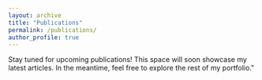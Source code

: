 ```yaml
---
layout: archive
title: "Publications"
permalink: /publications/
author_profile: true
---
```


Stay tuned for upcoming publications! 
This space will soon showcase my latest articles. 
In the meantime, feel free to explore the rest of my portfolio."

<!--
{% if site.author.googlescholar %}
  <div class="wordwrap">You can also find my articles on <a href="{{site.author.googlescholar}}">my Google Scholar profile</a>.</div>
{% endif %}

{% include base_path %}

{% for post in site.publications reversed %}
  {% include archive-single.html %}
{% endfor %}
-->
